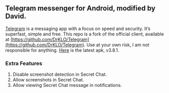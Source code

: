 ## Telegram messenger for Android, modified by David.

[Telegram](https://telegram.org) is a messaging app with a focus on speed and security. It’s superfast, simple and free. This repo is a fork of the official client, available at [https://github.com/DrKLO/Telegram](https://github.com/DrKLO/Telegram).
Use at your own risk, I am not responsible for anything. [Here](https://github.com/barchiesi/Telegram/raw/master/releases/v3.8.1.apk) is the latest apk, v3.8.1.

### Extra Features

1. Disable screenshot detection in Secret Chat.
2. Allow screenshots in Secret Chat.
3. Allow viewing Secret Chat message in notifications.
